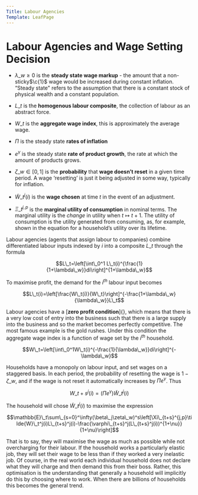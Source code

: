```yaml
---
Title: Labour Agencies
Template: LeafPage
---
```


# Labour Agencies and Wage Setting Decision
$\newcommand{\F}[1]{^{[\text{F}#1]}}$$\newcommand{\C}[2]{^{[#1\text{, p.#2}]}}$$\newcommand{\c}[1]{^{[#1]}}$$\newcommand{\Ci}[2]{^{[#1\text{, #2}]}}$
-   $\lambda\_w\geq0$ is the **steady state wage markup** - the
    amount that a non-sticky$\c{1}$ wage would be increased during
    constant inflation. “Steady state" refers to the assumption that
    there is a constant stock of physical wealth and a constant
    population.

-   $L\_t$ is the **homogenous labour composite**, the collection of
    labour as an abstract force.

-   $W\_t$ is the **aggregate wage index**, this is approximately the
    average wage.

-   $\Pi$ is the steady state **rates of inflation**

-   $e^\gamma$ is the steady state **rate of product growth**, the
    rate at which the amount of products grows.

-   $\zeta\_w\in[0,1]$ is the **probability** that **wage doesn’t
    reset** in a given time period. A wage ‘resetting’ is just it
    being adjusted in some way, typically for inflation.

-   $\tilde{W}\_t^j(i)$ is the **wage chosen** at time $t$ in the
    event of an adjustment.

-   $\Xi\_t^{j,p}$ is the **marginal utility of consumption** in
    nominal terms. The marginal utility is the *change* in utility
    when $t\mapsto t+1$. The utility of consumption is the utility
    generated from consuming, as, for example, shown in the equation for
    a household’s utility over its lifetime.

Labour agencies (agents that assign labour to companies) combine
differentiated labour inputs indexed by $i$ into a composite $L\_t$
through the formula

$$L\_t=\left[\int\_0^1 L\_t(i)^{\frac{1}{1+\lambda\_w}}di\right]^{1+\lambda\_w}$$

To maximise profit, the demand for the $i^{th}$ labour input becomes

$$L\_t(i)=\left[\frac{W\_t(i)}{W\_t}\right]^{-\frac{1+\lambda\_w}{\lambda\_w}}L\_t$$

Labour agencies have a [**zero profit condition**]{}, which means that
there is a very low cost of entry into the business such that there is a
large supply into the business and so the market becomes perfectly
competitive. The most famous example is the gold rushes. Under this
condition the aggregate wage index is a function of wage set by the
$i^{th}$ household.

$$W\_t=\left[\int\_0^1W\_t(i)^{-\frac{1}{\lambda\_w}}di\right]^{-\lambda\_w}$$

Households have a monopoly on labour input, and set wages on a staggered
basis. In each period, the probability of resetting the wage is
$1-\zeta\_w$, and if the wage is not reset it automatically increases by
$\Pi e^\gamma$. Thus

$$W\_{t+s}^j(i)=(\Pi e^\gamma)\tilde{W}\_t^j(i)$$

The household will chose $\tilde{W}\_t^j(i)$ to maximise the expression

$$\mathbb{E}\_t\sum\_{s=0}^\infty(\beta\_j\zeta\_w)^s\left[\Xi\_{t+s}^{j,p}\tilde{W}\_t^j(i)L\_{t+s}^j(i)-\frac{\varphi\_{t+s}^j(L\_{t+s}^j(i))^{1+\nu}}{1+\nu}\right]$$

That is to say, they will maximise the wage as much as possible while
not overcharging for their labour. If the household works a particularly
elastic job, they will set their wage to be less than if they worked a
very inelastic job. Of course, in the real world each individual
household does not declare what they will charge and then demand this
from their boss. Rather, this optimisation is the understanding that
generally a household will implicitly do this by choosing where to work.
When there are billions of households this becomes the general trend.
